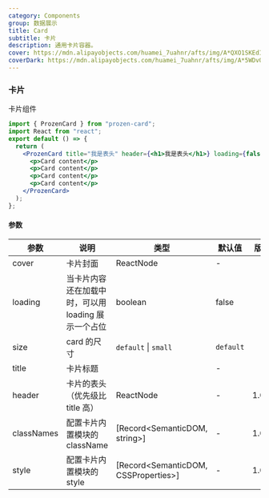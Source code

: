 ```yaml
---
category: Components
group: 数据展示
title: Card
subtitle: 卡片
description: 通用卡片容器。
cover: https://mdn.alipayobjects.com/huamei_7uahnr/afts/img/A*QXO1SKEdIzYAAAAAAAAAAAAADrJ8AQ/original
coverDark: https://mdn.alipayobjects.com/huamei_7uahnr/afts/img/A*5WDvQp_H7LUAAAAAAAAAAAAADrJ8AQ/original
---
```


### 卡片

卡片组件

``` jsx
import { ProzenCard } from "prozen-card";
import React from "react";
export default () => {
  return (
    <ProzenCard title="我是表头" header={<h1>我是表头</h1>} loading={false}>
      <p>Card content</p>
      <p>Card content</p>
      <p>Card content</p>
      <p>Card content</p>
    </ProzenCard>
  );
};
```

#### 参数

| 参数       | 说明                                                | 类型                                 | 默认值    | 版本  |
| ---------- | --------------------------------------------------- | ------------------------------------ | --------- | ----- |
| cover      | 卡片封面                                            | ReactNode                            | -         |       |
| loading    | 当卡片内容还在加载中时，可以用 loading 展示一个占位 | boolean                              | false     |       |
| size       | card 的尺寸                                         | `default` \| `small`                 | `default` |       |
| title      | 卡片标题                                            |                                      | -         |       |
| header     | 卡片的表头（优先级比 title 高）                     | ReactNode                            | -         | 1.0.0 |
| classNames | 配置卡片内置模块的 className                        | [Record<SemanticDOM, string>]        | -         | 1.0.0 |
| style      | 配置卡片内置模块的 style                            | [Record<SemanticDOM, CSSProperties>] | -         | 1.0.0 |
